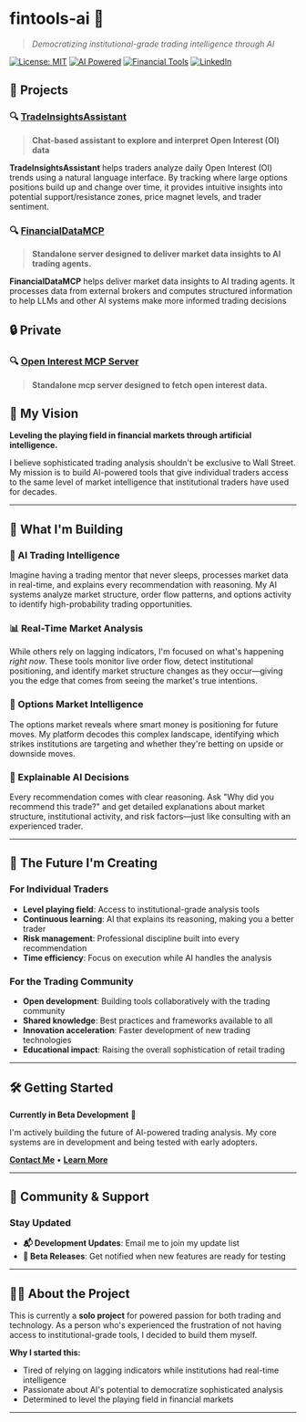 # **fintools-ai** 🚀

> *Democratizing institutional-grade trading intelligence through AI*

[![License: MIT](https://img.shields.io/badge/License-MIT-yellow.svg)](https://opensource.org/licenses/MIT)
[![AI Powered](https://img.shields.io/badge/AI-Powered-brightgreen.svg)](https://aws.amazon.com/bedrock/)
[![Financial Tools](https://img.shields.io/badge/Financial-Tools-blue.svg)](https://github.com/fintools-ai)
[![LinkedIn](https://img.shields.io/badge/Connect-LinkedIn-blue?logo=linkedin&logoColor=white)](https://www.linkedin.com/in/sayantanbhow/)

## 🚧 Projects

### 🔍 [TradeInsightsAssistant](https://github.com/fintools-ai/TradeInsightsAssistant)

> **Chat-based assistant to explore and interpret Open Interest (OI) data**

**TradeInsightsAssistant** helps traders analyze daily Open Interest (OI) trends using a natural language interface. By tracking where large options positions build up and change over time, it provides intuitive insights into potential support/resistance zones, price magnet levels, and trader sentiment.

### 🔍 [FinancialDataMCP](https://github.com/fintools-ai/FinancialDataMCP)
> **Standalone server designed to deliver market data insights to AI trading agents.**
> 
**FinancialDataMCP** helps deliver market data insights to AI trading agents. It processes data from external brokers and computes structured information to help LLMs and other AI systems make more informed trading decisions

## 🔒 Private

### 🔍  [Open Interest MCP Server](https://github.com/fintools-ai/mcp-openinterest-server) 
> **Standalone mcp server designed to fetch open interest data.**


## 🎯 **My Vision**

**Leveling the playing field in financial markets through artificial intelligence.**

I believe sophisticated trading analysis shouldn't be exclusive to Wall Street. My mission is to build AI-powered tools that give individual traders access to the same level of market intelligence that institutional traders have used for decades.

---

## 🌟 **What I'm Building**

### **🧠 AI Trading Intelligence**
Imagine having a trading mentor that never sleeps, processes market data in real-time, and explains every recommendation with reasoning. My AI systems analyze market structure, order flow patterns, and options activity to identify high-probability trading opportunities.

### **📊 Real-Time Market Analysis**
While others rely on lagging indicators, I'm focused on what's happening *right now*. These tools monitor live order flow, detect institutional positioning, and identify market structure changes as they occur—giving you the edge that comes from seeing the market's true intentions.

### **🎯 Options Market Intelligence**
The options market reveals where smart money is positioning for future moves. My platform decodes this complex landscape, identifying which strikes institutions are targeting and whether they're betting on upside or downside moves.

### **💬 Explainable AI Decisions**
Every recommendation comes with clear reasoning. Ask "Why did you recommend this trade?" and get detailed explanations about market structure, institutional activity, and risk factors—just like consulting with an experienced trader.

---

## 🚀 **The Future I'm Creating**

### **For Individual Traders**
- **Level playing field**: Access to institutional-grade analysis tools
- **Continuous learning**: AI that explains its reasoning, making you a better trader
- **Risk management**: Professional discipline built into every recommendation
- **Time efficiency**: Focus on execution while AI handles the analysis

### **For the Trading Community**
- **Open development**: Building tools collaboratively with the trading community
- **Shared knowledge**: Best practices and frameworks available to all
- **Innovation acceleration**: Faster development of new trading technologies
- **Educational impact**: Raising the overall sophistication of retail trading

---

## 🛠️ **Getting Started**

**Currently in Beta Development** 🚧

I'm actively building the future of AI-powered trading analysis. My core systems are in development and being tested with early adopters.

**[Contact Me](mailto:sayantanbhow@gmail.com)** • **[Learn More](mailto:sayantanbhow@gmail.com)** 

---


## 🌟 **Community & Support**


### **Stay Updated**
- **📬 Development Updates**: Email me to join my update list
- **🔔 Beta Releases**: Get notified when new features are ready for testing

---

## 👨‍💻 **About the Project**

This is currently a **solo project** for powered passion for both trading and technology. As a person who's experienced the frustration of not having access to institutional-grade tools, I decided to build them myself.

**Why I started this:**
- Tired of relying on lagging indicators while institutions had real-time intelligence
- Passionate about AI's potential to democratize sophisticated analysis
- Determined to level the playing field in financial markets


---
